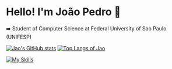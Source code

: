# Hello! I'm João Pedro 👋

➡️ Student of Computer Science at Federal University of Sao Paulo (UNIFESP)

[![Jao's GitHub stats](https://github-readme-stats.vercel.app/api?username=joao-zip&show_icons=true&theme=tokyonight)](https://github.com/anuraghazra/github-readme-stats)
[![Top Langs of Jao](https://github-readme-stats.vercel.app/api/top-langs/?username=joao-zip&layout=compact&theme=tokyonight)](https://github.com/anuraghazra/github-readme-stats)

[![My Skills](https://skillicons.dev/icons?i=c,cpp,py,ruby)](https://skillicons.dev)

